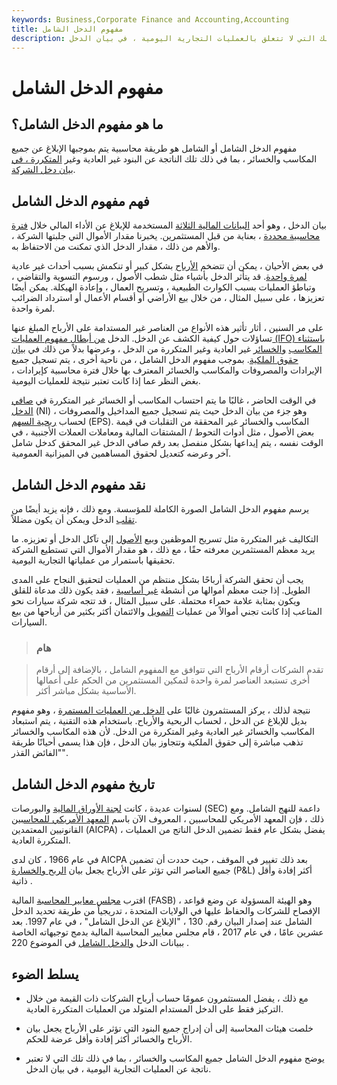 ```yaml
---
keywords: Business,Corporate Finance and Accounting,Accounting
title: مفهوم الدخل الشامل
description: يوضح مفهوم الدخل الشامل جميع المكاسب والخسائر ، بما في ذلك تلك التي لا تتعلق بالعمليات التجارية اليومية ، في بيان الدخل.
---
```


# مفهوم الدخل الشامل
## ما هو مفهوم الدخل الشامل؟

مفهوم الدخل الشامل أو الشامل هو طريقة محاسبية يتم بموجبها الإبلاغ عن جميع المكاسب والخسائر ، بما في ذلك تلك الناتجة عن البنود غير العادية وغير [المتكررة ، في](/nonrecurring-gain-or-loss) [بيان دخل الشركة](/incomestatement).

## فهم مفهوم الدخل الشامل

بيان الدخل ، وهو أحد [البيانات المالية الثلاثة](/financial-statements) المستخدمة للإبلاغ عن الأداء المالي خلال [فترة محاسبية محددة](/accountingperiod) ، بعناية من قبل المستثمرين. يخبرنا مقدار الأموال التي جلبتها الشركة ، والأهم من ذلك ، مقدار الدخل الذي تمكنت من الاحتفاظ به.

في بعض الأحيان ، يمكن أن تتضخم [الأرباح](/earnings) بشكل كبير أو تنكمش بسبب أحداث غير عادية [لمرة واحدة](/one-time-item). قد يتأثر الدخل بأشياء مثل شطب الأصول ، ورسوم التسوية والتقاضي ، وتباطؤ العمليات بسبب الكوارث الطبيعية ، وتسريح العمال ، وإعادة الهيكلة. يمكن أيضًا تعزيزها ، على سبيل المثال ، من خلال بيع الأراضي أو أقسام الأعمال أو استرداد الضرائب لمرة واحدة.

على مر السنين ، أثار تأثير هذه الأنواع من العناصر غير المستدامة على الأرباح المبلغ عنها تساؤلات حول كيفية الكشف عن الدخل. الدخل [من أبطال مفهوم العمليات (IFO) باستثناء المكاسب](/ifo) [والخسائر](/ifo) غير العادية وغير المتكررة من الدخل ، وعرضها بدلاً من ذلك في [بيان حقوق الملكية](/statement-of-retained-earnings). بموجب مفهوم الدخل الشامل ، من ناحية أخرى ، يتم تسجيل جميع الإيرادات والمصروفات والمكاسب والخسائر المعترف بها خلال فترة محاسبية كإيرادات ، بغض النظر عما إذا كانت تعتبر نتيجة للعمليات اليومية.

في الوقت الحاضر ، غالبًا ما يتم احتساب المكاسب أو الخسائر غير المتكررة في [صافي الدخل](/netincome) (NI) ، وهو جزء من بيان الدخل حيث يتم تسجيل جميع المداخيل والمصروفات لحساب [ربحية السهم](/eps) (EPS). المكاسب والخسائر غير المحققة من التقلبات في قيمة بعض الأصول ، مثل أدوات التحوط / المشتقات المالية ومعاملات العملات الأجنبية ، في الوقت نفسه ، يتم إيداعها بشكل منفصل بعد رقم صافي الدخل غير المحقق كدخل شامل آخر وعرضه كتعديل لحقوق المساهمين في الميزانية العمومية.

## نقد مفهوم الدخل الشامل

يرسم مفهوم الدخل الشامل الصورة الكاملة للمؤسسة. ومع ذلك ، فإنه يزيد أيضًا من [تقلب](/volatility) الدخل ويمكن أن يكون مضللاً.

التكاليف غير المتكررة مثل تسريح الموظفين وبيع [الأصول](/asset) إلى تآكل الدخل أو تعزيزه. ما يريد معظم المستثمرين معرفته حقًا ، مع ذلك ، هو مقدار الأموال التي تستطيع الشركة تحقيقها باستمرار من عملياتها التجارية اليومية.

يجب أن تحقق الشركة أرباحًا بشكل منتظم من العمليات لتحقيق النجاح على المدى الطويل. إذا جنت معظم أموالها من أنشطة [غير أساسية](/non-core-item) ، فقد يكون ذلك مدعاة للقلق ويكون بمثابة علامة حمراء محتملة. على سبيل المثال ، قد تتجه شركة سيارات نحو المتاعب إذا كانت تجني أموالاً من عمليات [التمويل](/financing) والائتمان أكثر بكثير من أرباحها من بيع السيارات.

> ### هام

> تقدم الشركات أرقام الأرباح التي تتوافق مع المفهوم الشامل ، بالإضافة إلى أرقام أخرى تستبعد العناصر لمرة واحدة لتمكين المستثمرين من الحكم على أعمالها الأساسية بشكل مباشر أكثر.

>

نتيجة لذلك ، يركز المستثمرون غالبًا على [الدخل من العمليات المستمرة](/continuingoperations) ، وهو مفهوم بديل للإبلاغ عن الدخل ، لحساب الربحية والأرباح. باستخدام هذه التقنية ، يتم استبعاد المكاسب والخسائر غير العادية وغير المتكررة من الدخل. لأن هذه المكاسب والخسائر تذهب مباشرة إلى حقوق الملكية وتتجاوز بيان الدخل ، فإن هذا يسمى أحيانًا طريقة "الفائض القذر".

## تاريخ مفهوم الدخل الشامل

لسنوات عديدة ، كانت [لجنة الأوراق المالية](/sec) والبورصات (SEC) داعمة للنهج الشامل. ومع ذلك ، فإن المعهد الأمريكي للمحاسبين ، المعروف الآن باسم [المعهد الأمريكي للمحاسبين](/american-institute-of-certified-public-accountants) القانونيين المعتمدين (AICPA) ، يفضل بشكل عام فقط تضمين الدخل الناتج من العمليات المتكررة العادية.

في عام 1966 ، كان لدى AICPA بعد ذلك تغيير في الموقف ، حيث حددت أن تضمين جميع العناصر التي تؤثر على الأرباح يجعل بيان [الربح والخسارة](/plstatement) (P&L) أكثر إفادة وأقل ذاتية .

اقترب [مجلس معايير المحاسبة](/fasb) المالية (FASB) ، وهو الهيئة المسؤولة عن وضع قواعد الإفصاح للشركات والحفاظ عليها في الولايات المتحدة ، تدريجياً من طريقة تحديد الدخل الشامل عند إصدار البيان رقم. 130 ، "الإبلاغ عن الدخل الشامل" ، في عام 1997. بعد عشرين عامًا ، في عام 2017 ، قام مجلس معايير المحاسبة المالية بدمج توجيهاته الخاصة ببيانات الدخل [والدخل الشامل](/comprehensiveincome) في الموضوع 220 .

## يسلط الضوء

- مع ذلك ، يفضل المستثمرون عمومًا حساب أرباح الشركات ذات القيمة من خلال التركيز فقط على الدخل المستدام المتولد من العمليات المتكررة العادية.

- خلصت هيئات المحاسبة إلى أن إدراج جميع البنود التي تؤثر على الأرباح يجعل بيان الأرباح والخسائر أكثر إفادة وأقل عرضة للحكم.

- يوضح مفهوم الدخل الشامل جميع المكاسب والخسائر ، بما في ذلك تلك التي لا تعتبر ناتجة عن العمليات التجارية اليومية ، في بيان الدخل.

